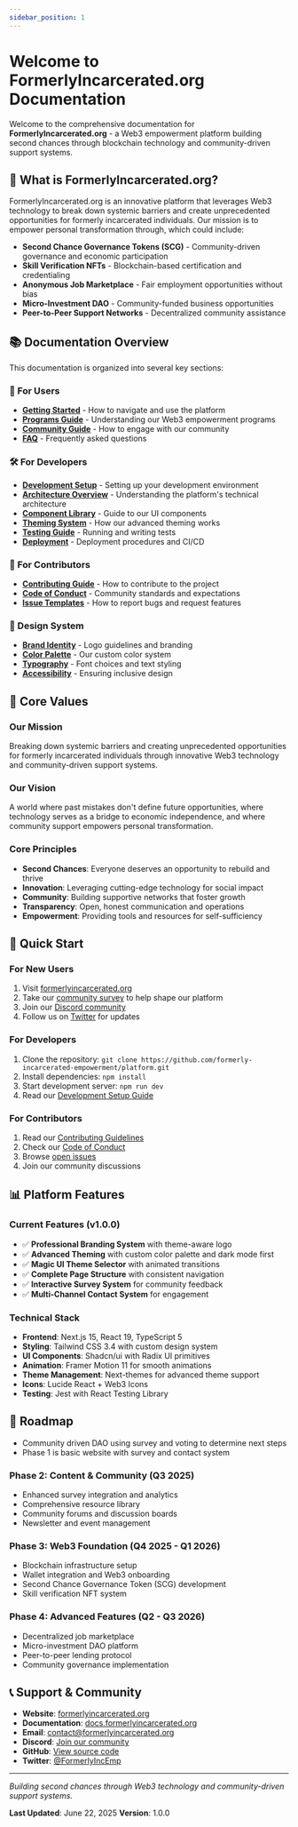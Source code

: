 ```yaml
---
sidebar_position: 1
---
```


# Welcome to FormerlyIncarcerated.org Documentation

Welcome to the comprehensive documentation for **FormerlyIncarcerated.org** - a Web3 empowerment platform building second chances through blockchain technology and community-driven support systems.

## 🚀 What is FormerlyIncarcerated.org?

FormerlyIncarcerated.org is an innovative platform that leverages Web3 technology to break down systemic barriers and create unprecedented opportunities for formerly incarcerated individuals. Our mission is to empower personal transformation through, which could include:

- **Second Chance Governance Tokens (SCG)** - Community-driven governance and economic participation
- **Skill Verification NFTs** - Blockchain-based certification and credentialing
- **Anonymous Job Marketplace** - Fair employment opportunities without bias
- **Micro-Investment DAO** - Community-funded business opportunities
- **Peer-to-Peer Support Networks** - Decentralized community assistance

## 📚 Documentation Overview

This documentation is organized into several key sections:

### 🎯 For Users
- **[Getting Started](./user/getting-started.md)** - How to navigate and use the platform
- **[Programs Guide](./user/programs.md)** - Understanding our Web3 empowerment programs
- **[Community Guide](./user/community.md)** - How to engage with our community
- **[FAQ](./user/faq.md)** - Frequently asked questions

### 🛠 For Developers
- **[Development Setup](./technical/development.md)** - Setting up your development environment
- **[Architecture Overview](./technical/architecture.md)** - Understanding the platform's technical architecture
- **[Component Library](./technical/components.md)** - Guide to our UI components
- **[Theming System](./technical/theming.md)** - How our advanced theming works
- **[Testing Guide](./technical/testing.md)** - Running and writing tests
- **[Deployment](./technical/deployment.md)** - Deployment procedures and CI/CD

### 🤝 For Contributors
- **[Contributing Guide](./contributing/guidelines.md)** - How to contribute to the project
- **[Code of Conduct](./contributing/code-of-conduct.md)** - Community standards and expectations
- **[Issue Templates](./contributing/issues.md)** - How to report bugs and request features

### 🎨 Design System
- **[Brand Identity](./design/logo.md)** - Logo guidelines and branding
- **[Color Palette](./design/colors.md)** - Our custom color system
- **[Typography](./design/typography.md)** - Font choices and text styling
- **[Accessibility](./design/accessibility.md)** - Ensuring inclusive design

## 🌟 Core Values

### Our Mission
Breaking down systemic barriers and creating unprecedented opportunities for formerly incarcerated individuals through innovative Web3 technology and community-driven support systems.

### Our Vision
A world where past mistakes don't define future opportunities, where technology serves as a bridge to economic independence, and where community support empowers personal transformation.

### Core Principles
- **Second Chances**: Everyone deserves an opportunity to rebuild and thrive
- **Innovation**: Leveraging cutting-edge technology for social impact
- **Community**: Building supportive networks that foster growth
- **Transparency**: Open, honest communication and operations
- **Empowerment**: Providing tools and resources for self-sufficiency

## 🚀 Quick Start

### For New Users
1. Visit [formerlyincarcerated.org](https://formerlyincarcerated.org)
2. Take our [community survey](https://formerlyincarcerated.org/survey) to help shape our platform
3. Join our [Discord community](https://discord.gg/formerly-incarcerated-empowerment)
4. Follow us on [Twitter](https://twitter.com/FormerlyIncEmp) for updates

### For Developers
1. Clone the repository: `git clone https://github.com/formerly-incarcerated-empowerment/platform.git`
2. Install dependencies: `npm install`
3. Start development server: `npm run dev`
4. Read our [Development Setup Guide](./technical/development.md)

### For Contributors
1. Read our [Contributing Guidelines](./contributing/guidelines.md)
2. Check our [Code of Conduct](./contributing/code-of-conduct.md)
3. Browse [open issues](https://github.com/formerly-incarcerated-empowerment/platform/issues)
4. Join our community discussions

## 📊 Platform Features

### Current Features (v1.0.0)
- ✅ **Professional Branding System** with theme-aware logo
- ✅ **Advanced Theming** with custom color palette and dark mode first
- ✅ **Magic UI Theme Selector** with animated transitions
- ✅ **Complete Page Structure** with consistent navigation
- ✅ **Interactive Survey System** for community feedback
- ✅ **Multi-Channel Contact System** for engagement

### Technical Stack
- **Frontend**: Next.js 15, React 19, TypeScript 5
- **Styling**: Tailwind CSS 3.4 with custom design system
- **UI Components**: Shadcn/ui with Radix UI primitives
- **Animation**: Framer Motion 11 for smooth animations
- **Theme Management**: Next-themes for advanced theme support
- **Icons**: Lucide React + Web3 Icons
- **Testing**: Jest with React Testing Library

## 🔮 Roadmap
- Community driven DAO using survey and voting to determine next steps
- Phase 1 is basic website with survey and contact system

### Phase 2: Content & Community (Q3 2025)
- Enhanced survey integration and analytics
- Comprehensive resource library
- Community forums and discussion boards
- Newsletter and event management

### Phase 3: Web3 Foundation (Q4 2025 - Q1 2026)
- Blockchain infrastructure setup
- Wallet integration and Web3 onboarding
- Second Chance Governance Token (SCG) development
- Skill verification NFT system

### Phase 4: Advanced Features (Q2 - Q3 2026)
- Decentralized job marketplace
- Micro-investment DAO platform
- Peer-to-peer lending protocol
- Community governance implementation

## 📞 Support & Community

- **Website**: [formerlyincarcerated.org](https://formerlyincarcerated.org)
- **Documentation**: [docs.formerlyincarcerated.org](https://docs.formerlyincarcerated.org)
- **Email**: contact@formerlyincarcerated.org
- **Discord**: [Join our community](https://discord.gg/formerly-incarcerated-empowerment)
- **GitHub**: [View source code](https://github.com/formerly-incarcerated-empowerment/platform)
- **Twitter**: [@FormerlyIncEmp](https://twitter.com/FormerlyIncEmp)

---

*Building second chances through Web3 technology and community-driven support systems.*

**Last Updated**: June 22, 2025
**Version**: 1.0.0
